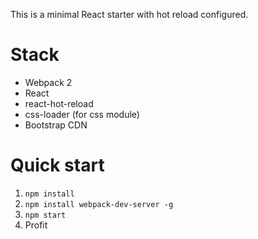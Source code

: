 This is a minimal React starter with hot reload configured.

# Stack
- Webpack 2
- React
- react-hot-reload
- css-loader (for css module)
- Bootstrap CDN

# Quick start
1. `npm install`
2. `npm install webpack-dev-server -g`
3. `npm start`
4. Profit
